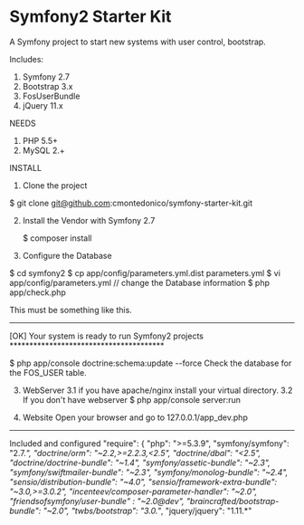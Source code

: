 Symfony2 Starter Kit
======

A Symfony project to start new systems with user control, bootstrap.


Includes:
1. Symfony 2.7
2. Bootstrap 3.x
3. FosUserBundle
4. jQuery 11.x


NEEDS
1. PHP 5.5+ 
2. MySQL 2.+



INSTALL

1. Clone the project

 $ git clone git@github.com:cmontedonico/symfony-starter-kit.git 

2. Install the Vendor with Symfony 2.7

    $ composer install

3. Configure the Database

 $ cd symfony2
 $ cp app/config/parameters.yml.dist parameters.yml
 $ vi app/config/parameters.yml // change the Database information
 $ php app/check.php

 This must be something like this.
  *****************************************
  [OK]
  Your system is ready to run Symfony2 projects
    ***************************************

 $ php app/console doctrine:schema:update --force
    Check the database for the FOS_USER table.


3. WebServer
    3.1 if you have apache/nginx install your virtual directory.
    3.2 If you don't have webserver
        $ php app/console server:run

4. Website
    Open your browser and go to 127.0.0.1/app_dev.php


************************************
Included and configured
"require": {
        "php": ">=5.3.9",
        "symfony/symfony": "2.7.*",
        "doctrine/orm": "~2.2,>=2.2.3,<2.5",
        "doctrine/dbal": "<2.5",
        "doctrine/doctrine-bundle": "~1.4",
        "symfony/assetic-bundle": "~2.3",
        "symfony/swiftmailer-bundle": "~2.3",
        "symfony/monolog-bundle": "~2.4",
        "sensio/distribution-bundle": "~4.0",
        "sensio/framework-extra-bundle": "~3.0,>=3.0.2",
        "incenteev/composer-parameter-handler": "~2.0",
        "friendsofsymfony/user-bundle" : "~2.0@dev",
        "braincrafted/bootstrap-bundle": "~2.0",
        "twbs/bootstrap": "3.0.*",
        "jquery/jquery":  "1.11.*"